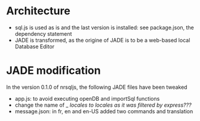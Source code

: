 # Architecture
* sql.js is used as is and the last version is installed: see package.json, the dependency statement
* JADE is transformed, as the origine of JADE is to be a web-based local Database Editor
# JADE modification
In the version 0.1.0 of nrsqljs, the following JADE files have been tweaked
* app.js: to avoid executing openDB and importSql functions
* change the name of _ _locales to _locales_ as it was filtered by express???_
* message.json: in fr, en and en-US added two commands and translation


